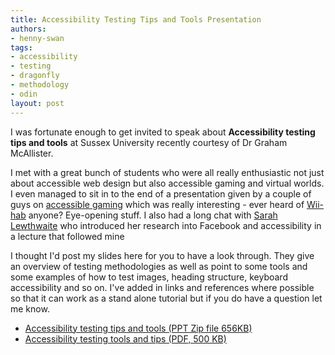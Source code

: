 ```yaml
---
title: Accessibility Testing Tips and Tools Presentation
authors:
- henny-swan
tags:
- accessibility
- testing
- dragonfly
- methodology
- odin
layout: post
---
```

<p>I was fortunate enough to get invited to speak about <strong>Accessibility testing tips and tools</strong> at Sussex University recently courtesy of Dr Graham McAllister.</p>

<p>I met with a great bunch of students who were all really enthusiastic not just about accessible web design but also accessible gaming and virtual worlds. I even managed to sit in to the end of a presentation given by a couple of guys on <a href="http://edwardanstead.wordpress.com/2008/12/07/hccs-advanced-topics-week-8/">accessible gaming</a> which was really interesting - ever heard of <a href="http://edition.cnn.com/2008/TECH/02/08/wiihabilitation.ap/index.html">Wii-hab</a> anyone? Eye-opening stuff. I also had a long chat with <a href="http://sarahlewthwaite.typepad.com/">Sarah Lewthwaite</a> who introduced her research into Facebook and accessibility in a lecture that followed mine</p>

<p>I thought I&#39;d post my slides here for you to have a look through. They give an overview of testing methodologies as well as point to some tools and some examples of how to test images, heading structure, keyboard accessibility and so on. I&#39;ve added in links and references where possible so that it can work as a stand alone tutorial but if you do have a question let me know.</p>

<ul>
<li><a href="/blog/accessibility-testing-tips-and-tools-presentation/TestingAccessibility.ppt.zip">Accessibility testing tips and tools (PPT Zip file 656KB)</a></li>
<li><a href="/blog/accessibility-testing-tips-and-tools-presentation/TestingAccessibility.pdf.zip">Accessibility testing tools and tips (PDF, 500 KB)</a></li></ul>

